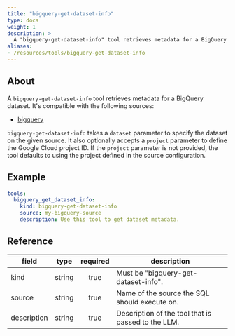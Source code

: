 ```yaml
---
title: "bigquery-get-dataset-info"
type: docs
weight: 1
description: > 
  A "bigquery-get-dataset-info" tool retrieves metadata for a BigQuery dataset.
aliases:
- /resources/tools/bigquery-get-dataset-info
---
```


## About

A `bigquery-get-dataset-info` tool retrieves metadata for a BigQuery dataset.
It's compatible with the following sources:

- [bigquery](../sources/bigquery.md)

`bigquery-get-dataset-info` takes a `dataset` parameter to specify the dataset
on the given source. It also optionally accepts a `project` parameter to
define the Google Cloud project ID. If the `project` parameter is not provided,
the tool defaults to using the project defined in the source configuration.

## Example

```yaml
tools:
  bigquery_get_dataset_info:
    kind: bigquery-get-dataset-info
    source: my-bigquery-source
    description: Use this tool to get dataset metadata.
```

## Reference

| **field**   |                  **type**                  | **required** | **description**                                                                                  |
|-------------|:------------------------------------------:|:------------:|--------------------------------------------------------------------------------------------------|
| kind        |                   string                   |     true     | Must be "bigquery-get-dataset-info".                                                             |
| source      |                   string                   |     true     | Name of the source the SQL should execute on.                                                    |
| description |                   string                   |     true     | Description of the tool that is passed to the LLM.                                               |

